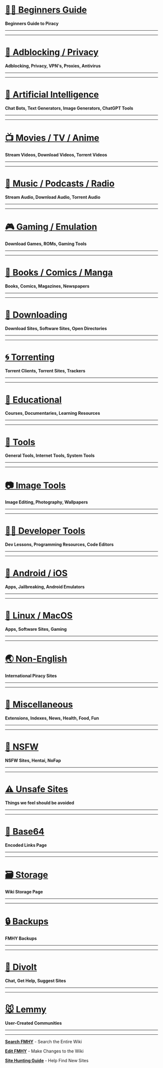 # [🏴‍☠️ Beginners Guide](https://rentry.org/Piracy-BG)

**Beginners Guide to Piracy**

***
***

# [📛 Adblocking / Privacy](https://github.com/fmhy/FMHY/wiki/%F0%9F%93%9B-Adblock---Privacy---Antivirus)

**Adblocking, Privacy, VPN's, Proxies, Antivirus**

***
***

# [🤖 Artificial Intelligence](https://github.com/fmhy/FMHY/wiki/%F0%9F%A4%96-Artificial-Intelligence)

**Chat Bots, Text Generators, Image Generators, ChatGPT Tools**

***
***

# [📺 Movies / TV / Anime](https://github.com/fmhy/FMHY/wiki/%F0%9F%93%BA-Movies---TV---Anime---Sports)

**Stream Videos, Download Videos, Torrent Videos**

***
***

# [🎵 Music / Podcasts / Radio](https://github.com/fmhy/FMHY/wiki/%F0%9F%8E%B5-Music---Podcasts---Radio)

**Stream Audio, Download Audio, Torrent Audio**

***
***

# [🎮 Gaming / Emulation](https://github.com/fmhy/FMHY/wiki/%F0%9F%8E%AE-Gaming---Emulation)

**Download Games, ROMs, Gaming Tools**

***
***

# [📗 Books / Comics / Manga](https://github.com/fmhy/FMHY/wiki/%F0%9F%93%97-Books---Comics---Manga)

**Books, Comics, Magazines, Newspapers**

***
***

# [💾 Downloading](https://github.com/fmhy/FMHY/wiki/%F0%9F%92%BE-Downloading)

**Download Sites, Software Sites, Open Directories**

***
***

# [🌀 Torrenting](https://github.com/fmhy/FMHY/wiki/%F0%9F%8C%80-Torrenting)

**Torrent Clients, Torrent Sites, Trackers**

***
***

# [🧠 Educational](https://github.com/fmhy/FMHY/wiki/%F0%9F%A7%A0-Educational)

**Courses, Documentaries, Learning Resources**

***
***

# [🔧 Tools](https://github.com/nbats/FMHY/wiki/%F0%9F%94%A7-Tools)

**General Tools, Internet Tools, System Tools**

***
***

# [📷 Image Tools](https://github.com/fmhy/FMHYedit/blob/main/img-tools.md)

**Image Editing, Photography, Wallpapers** 

***
***

# [👨‍💻 Developer Tools](https://github.com/fmhy/FMHYedit/blob/main/DEVTools.md)

**Dev Lessons, Programming Resources, Code Editors**

***
***

# [📱 Android / iOS](https://github.com/fmhy/FMHY/wiki/%F0%9F%93%B1-Android---iOS)

**Apps, Jailbreaking, Android Emulators**

***
***

# [🐧 Linux / MacOS](https://github.com/fmhy/FMHY/wiki/%F0%9F%90%A7-Linux---MacOS)

**Apps, Software Sites, Gaming**

***
***

# [🌏 Non-English](https://github.com/fmhy/FMHY/wiki/%F0%9F%8C%8F-Non-English)

**International Piracy Sites** 

***
***

# [📂 Miscellaneous](https://github.com/fmhy/FMHY/wiki/%F0%9F%93%82-Miscellaneous)

**Extensions, Indexes, News, Health, Food, Fun**

***
***

# [🔞 NSFW](https://fmhy.pages.dev/nsfwpiracy/)

**NSFW Sites, Hentai, NoFap**

***
***

# [⚠️ Unsafe Sites](https://fmhy.pages.dev/unsafesites/)

**Things we feel should be avoided**

***
***

# [🔑 Base64](https://fmhy.pages.dev/base64/)

**Encoded Links Page**

***
***

# [🗃️ Storage](https://github.com/fmhy/FMHY/wiki/Storage) 

**Wiki Storage Page**

***
***

# [🔒 Backups](https://github.com/fmhy/FMHY/wiki/Backups)

**FMHY Backups**

***
***

# [💬 Divolt](https://redd.it/uto5vw)

**Chat, Get Help, Suggest Sites**

***
***

# [🐭 Lemmy](https://lemmy.fmhy.net/)

**User-Created Communities**

***
***

**[Search FMHY](https://redd.it/105xraz)** - Search the Entire Wiki

**[Edit FMHY](https://rentry.co/FMHYedit)** - Make Changes to the Wiki

**[Site Hunting Guide](https://www.reddit.com/r/FREEMEDIAHECKYEAH/wiki/find-new-sites)** - Help Find New Sites